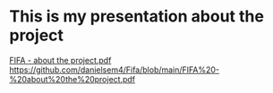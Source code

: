 # This is my presentation about the project
[FIFA - about the project.pdf](https://github.com/danielsem4/Fifa/files/8146416/FIFA.-.about.the.project.pdf)
https://github.com/danielsem4/Fifa/blob/main/FIFA%20-%20about%20the%20project.pdf
